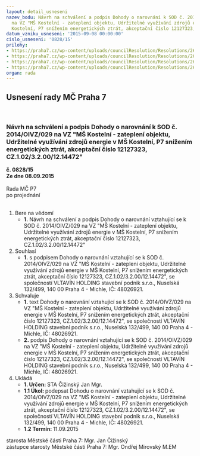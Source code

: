 ```yaml
---
layout: detail_usneseni
nazev_bodu: Návrh na schválení a podpis Dohody o narovnání k SOD č. 2014/OIVZ/029
  na VZ "MŠ Kostelní - zateplení objektu, Udržitelné využívání zdrojů energie v MŠ
  Kostelní, P7 snížením energetických ztrát, akceptační číslo 12127323, CZ.1.02/3.2.00/12.14472"
datum_vzniku_usneseni: '2015-09-08 00:00:00'
cislo_usneseni: '0828/15'
prilohy:
- https://praha7.cz/wp-content/uploads/councilResolution/Resolutions/26021/56-15-1._d%c5%afvodov%c3%a1_zpr%c3%a1va.doc
- https://praha7.cz/wp-content/uploads/councilResolution/Resolutions/26021/56-15-2._dohoda_o_narovnani_.doc
- https://praha7.cz/wp-content/uploads/councilResolution/Resolutions/26021/56-15-3._sod_%c4%8d._2014-oivz-029.doc
- https://praha7.cz/wp-content/uploads/councilResolution/Resolutions/26021/56-15-4._sod_%c4%8d._2014-oivz-029_dodatek_%c4%8d.1.doc
organ: rada
---
```

<div id="ucUsn_pList" class="usn">
	<span><h2>Usnesení rady MČ Praha 7 </h2>
<br></span><div class="standBody">
<span><h3>Návrh na schválení a podpis Dohody o narovnání k SOD č. 2014/OIVZ/029 na VZ "MŠ Kostelní - zateplení objektu, Udržitelné využívání zdrojů energie v MŠ Kostelní, P7 snížením energetických ztrát, akceptační číslo 12127323, CZ.1.02/3.2.00/12.14472"</h3></span><div class="center">
		<strong>č. 0828/15</strong><br>
	</div>
<div class="center">
		<strong>Ze dne 08.09.2015</strong><br><br>
	</div>Rada MČ P7<br> po projednání<br><br><ol>
<li>Bere na vědomí<ul><li>
<strong>1.</strong> Návrh na schválení a podpis Dohody o narovnání vztahující se k SOD č. 2014/OIVZ/029 na VZ "MŠ Kostelní - zateplení objektu, Udržitelné využívání zdrojů energie v MŠ Kostelní, P7 snížením energetických ztrát, akceptační číslo 12127323, CZ.1.02/3.2.00/12.14472"</li></ul>
</li>
<li>Souhlasí<ul><li>
<strong>1.</strong> s podpisem Dohody o narovnání vztahující se k SOD č. 2014/OIVZ/029 na VZ "MŠ Kostelní - zateplení objektu, Udržitelné využívání zdrojů energie v MŠ Kostelní, P7 snížením energetických ztrát, akceptační číslo 12127323, CZ.1.02/3.2.00/12.14472", se společností VLTAVÍN HOLDING stavební podnik s.r.o., Nuselská 132/499, 140 00 Praha 4 - Michle, IČ: 48026921.</li></ul>
</li>
<li>Schvaluje<ul>
<li>
<strong>1.</strong> text Dohody o narovnání vztahující se k SOD č. 2014/OIVZ/029 na VZ "MŠ Kostelní - zateplení objektu, Udržitelné využívání zdrojů energie v MŠ Kostelní, P7 snížením energetických ztrát, akceptační číslo 12127323, CZ.1.02/3.2.00/12.14472", se společností VLTAVÍN HOLDING stavební podnik s.r.o., Nuselská 132/499, 140 00 Praha 4 - Michle, IČ: 48026921.</li>
<li>
<strong>2.</strong> podpis Dohody o narovnání vztahující se k SOD č. 2014/OIVZ/029 na VZ "MŠ Kostelní - zateplení objektu, Udržitelné využívání zdrojů energie v MŠ Kostelní, P7 snížením energetických ztrát, akceptační číslo 12127323, CZ.1.02/3.2.00/12.14472", se společností VLTAVÍN HOLDING stavební podnik s.r.o., Nuselská 132/499, 140 00 Praha 4 - Michle, IČ: 48026921.</li>
</ul>
</li>
<li>Ukládá<ul>
<li>
<strong>1. Určen: </strong>STA Čižinský Jan Mgr.</li>
<li>
<strong>1.1 Úkol: </strong>podepsat Dohodu o narovnání vztahující se k SOD č. 2014/OIVZ/029 na VZ "MŠ Kostelní - zateplení objektu, Udržitelné využívání zdrojů energie v MŠ Kostelní, P7 snížením energetických ztrát, akceptační číslo 12127323, CZ.1.02/3.2.00/12.14472", se společností VLTAVÍN HOLDING stavební podnik s.r.o., Nuselská 132/499, 140 00 Praha 4 - Michle, IČ: 48026921.</li>
<li>
<strong>1.2 Termín: </strong>11.09.2015</li>
</ul>
</li>
</ol>starosta Městské části Praha 7: Mgr. Jan Čižinský<br>zástupce starosty Městské části Praha 7: Mgr. Ondřej Mirovský M.EM 
</div>
</div>